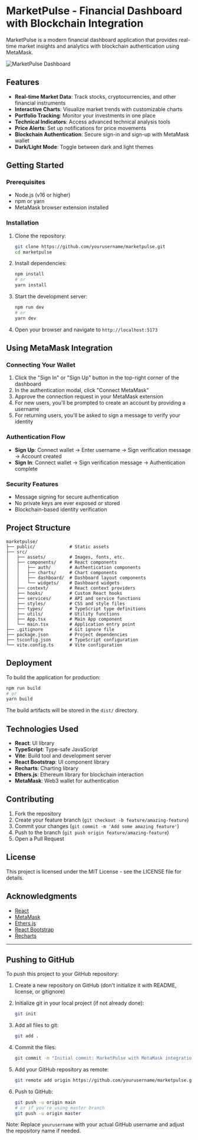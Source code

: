 # MarketPulse - Financial Dashboard with Blockchain Integration

MarketPulse is a modern financial dashboard application that provides real-time market insights and analytics with blockchain authentication using MetaMask.

![MarketPulse Dashboard](https://via.placeholder.com/800x400?text=MarketPulse+Dashboard)

## Features

- **Real-time Market Data**: Track stocks, cryptocurrencies, and other financial instruments
- **Interactive Charts**: Visualize market trends with customizable charts
- **Portfolio Tracking**: Monitor your investments in one place
- **Technical Indicators**: Access advanced technical analysis tools
- **Price Alerts**: Set up notifications for price movements
- **Blockchain Authentication**: Secure sign-in and sign-up with MetaMask wallet
- **Dark/Light Mode**: Toggle between dark and light themes

## Getting Started

### Prerequisites

- Node.js (v16 or higher)
- npm or yarn
- MetaMask browser extension installed

### Installation

1. Clone the repository:
   ```bash
   git clone https://github.com/yourusername/marketpulse.git
   cd marketpulse
   ```

2. Install dependencies:
   ```bash
   npm install
   # or
   yarn install
   ```

3. Start the development server:
   ```bash
   npm run dev
   # or
   yarn dev
   ```

4. Open your browser and navigate to `http://localhost:5173`

## Using MetaMask Integration

### Connecting Your Wallet

1. Click the "Sign In" or "Sign Up" button in the top-right corner of the dashboard
2. In the authentication modal, click "Connect MetaMask"
3. Approve the connection request in your MetaMask extension
4. For new users, you'll be prompted to create an account by providing a username
5. For returning users, you'll be asked to sign a message to verify your identity

### Authentication Flow

- **Sign Up**: Connect wallet → Enter username → Sign verification message → Account created
- **Sign In**: Connect wallet → Sign verification message → Authentication complete

### Security Features

- Message signing for secure authentication
- No private keys are ever exposed or stored
- Blockchain-based identity verification

## Project Structure

```
marketpulse/
├── public/             # Static assets
├── src/
│   ├── assets/         # Images, fonts, etc.
│   ├── components/     # React components
│   │   ├── auth/       # Authentication components
│   │   ├── charts/     # Chart components
│   │   ├── dashboard/  # Dashboard layout components
│   │   └── widgets/    # Dashboard widgets
│   ├── context/        # React context providers
│   ├── hooks/          # Custom React hooks
│   ├── services/       # API and service functions
│   ├── styles/         # CSS and style files
│   ├── types/          # TypeScript type definitions
│   ├── utils/          # Utility functions
│   ├── App.tsx         # Main App component
│   └── main.tsx        # Application entry point
├── .gitignore          # Git ignore file
├── package.json        # Project dependencies
├── tsconfig.json       # TypeScript configuration
└── vite.config.ts      # Vite configuration
```

## Deployment

To build the application for production:

```bash
npm run build
# or
yarn build
```

The build artifacts will be stored in the `dist/` directory.

## Technologies Used

- **React**: UI library
- **TypeScript**: Type-safe JavaScript
- **Vite**: Build tool and development server
- **React Bootstrap**: UI component library
- **Recharts**: Charting library
- **Ethers.js**: Ethereum library for blockchain interaction
- **MetaMask**: Web3 wallet for authentication

## Contributing

1. Fork the repository
2. Create your feature branch (`git checkout -b feature/amazing-feature`)
3. Commit your changes (`git commit -m 'Add some amazing feature'`)
4. Push to the branch (`git push origin feature/amazing-feature`)
5. Open a Pull Request

## License

This project is licensed under the MIT License - see the LICENSE file for details.

## Acknowledgments

- [React](https://reactjs.org/)
- [MetaMask](https://metamask.io/)
- [Ethers.js](https://docs.ethers.io/)
- [React Bootstrap](https://react-bootstrap.github.io/)
- [Recharts](https://recharts.org/)

---

## Pushing to GitHub

To push this project to your GitHub repository:

1. Create a new repository on GitHub (don't initialize it with README, license, or gitignore)

2. Initialize git in your local project (if not already done):
   ```bash
   git init
   ```

3. Add all files to git:
   ```bash
   git add .
   ```

4. Commit the files:
   ```bash
   git commit -m "Initial commit: MarketPulse with MetaMask integration"
   ```

5. Add your GitHub repository as remote:
   ```bash
   git remote add origin https://github.com/yourusername/marketpulse.git
   ```

6. Push to GitHub:
   ```bash
   git push -u origin main
   # or if you're using master branch
   git push -u origin master
   ```

Note: Replace `yourusername` with your actual GitHub username and adjust the repository name if needed.
